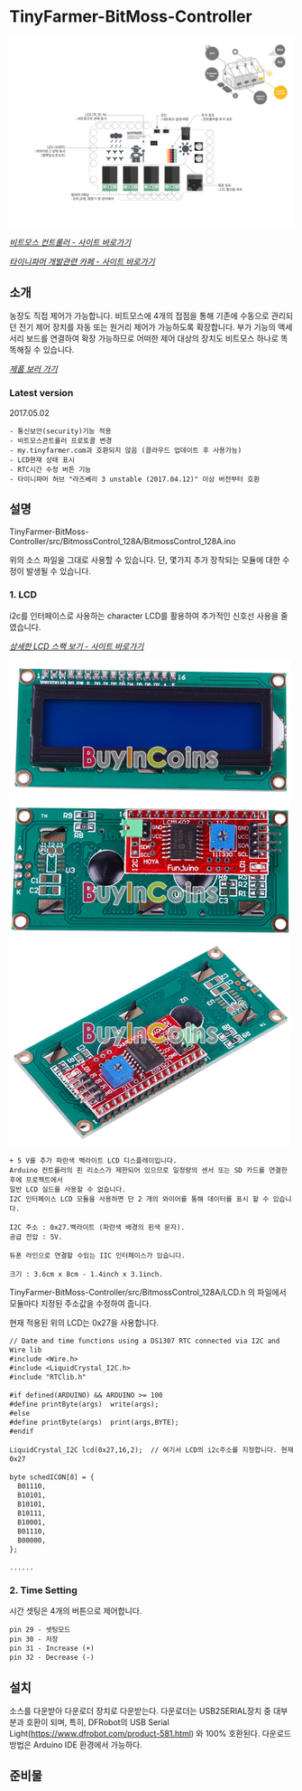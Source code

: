 # TinyFarmer-BitMoss-Controller
  
  
 ![TinyFarmer-Bitmoss-Controller Intro](https://github.com/makezonefablab/TinyFarmer-BitMoss-Controller/blob/master/img/bitmossController.png)      
 
 [*비트모스 컨트롤러 - 사이트 바로가기*](http://106.240.234.10/mediafarmHome/?page_id=13816)
 
 [*타이니파머 개발관련 카페 - 사이트 바로가기*](http://cafe.naver.com/makezone#)
 
 소개
 --------------
농장도 직접 제어가 가능합니다.
비트모스에 4개의 접점을 통해 기존에 수동으로 관리되던 전기 제어 장치를 자동 또는 원거리 제어가 가능하도록 확장합니다.
부가 기능의 액세서리 보드를 연결하여 확장 가능하므로 어떠한 제어 대상의 장치도 비트모스 하나로 똑똑해질 수 있습니다.

 [*제품 보러 가기*](https://www.icbanq.com/P007594802)


### Latest version 
2017.05.02
```
- 통신보안(security)기능 적용
- 비트모스콘트롤러 프로토콜 변경
- my.tinyfarmer.com과 호환되지 않음 (클라우드 업데이트 후 사용가능)
- LCD현재 상태 표시
- RTC시간 수정 버튼 기능
- 타이니파머 허브 "라즈베리 3 unstable (2017.04.12)" 이상 버전부터 호환

```

설명
 --------------
TinyFarmer-BitMoss-Controller/src/BitmossControl_128A/BitmossControl_128A.ino

위의 소스 파일을 그대로 사용할 수 있습니다. 단, 몇가지 추가 장착되는 모듈에 대한 수정이 발생될 수 있습니다.

### 1. LCD
i2c를 인터페이스로 사용하는 character LCD를 활용하여 추가적인 신호선 사용을 줄였습니다.

[*상세한 LCD 스팩 보기 - 사이트 바로가기*](https://www.icbanq.com/P007320703)

 ![IIC/I2C 1602 LCD 모듈](https://github.com/makezonefablab/TinyFarmer-BitMoss-Controller/blob/master/img/023304.jpg)
```
+ 5 V를 추가 파란색 백라이트 LCD 디스플레이입니다.
Arduino 컨트롤러의 핀 리소스가 제한되어 있으므로 일정량의 센서 또는 SD 카드를 연결한 후에 프로젝트에서 
일반 LCD 실드를 사용할 수 없습니다.
I2C 인터페이스 LCD 모듈을 사용하면 단 2 개의 와이어를 통해 데이터를 표시 할 수 있습니다.

I2C 주소 : 0x27.백라이트 (파란색 배경의 흰색 문자).
공급 전압 : 5V.

듀폰 라인으로 연결할 수있는 IIC 인터페이스가 있습니다.

크기 : 3.6cm x 8cm - 1.4inch x 3.1inch.
```

TinyFarmer-BitMoss-Controller/src/BitmossControl_128A/LCD.h 의 파일에서 모듈마다 지정된 주소값을 수정하여 줍니다.

현재 적용된 위의 LCD는 0x27을 사용합니다.

```
// Date and time functions using a DS1307 RTC connected via I2C and Wire lib
#include <Wire.h>
#include <LiquidCrystal_I2C.h>
#include "RTClib.h"

#if defined(ARDUINO) && ARDUINO >= 100
#define printByte(args)  write(args);
#else
#define printByte(args)  print(args,BYTE);
#endif

LiquidCrystal_I2C lcd(0x27,16,2);  // 여기서 LCD의 i2c주소를 지정합니다. 현재 0x27

byte schedICON[8] = {
  B01110,
  B10101,
  B10101,
  B10111,
  B10001,
  B01110,
  B00000,
};

......
```

### 2. Time Setting
시간 셋팅은 4개의 버튼으로 제어합니다.

```
pin 29 - 셋팅모드
pin 30 - 저장
pin 31 - Increase (+)
pin 32 - Decrease (-)
```


설치 
--------------
소스를 다운받아 다운로더 장치로 다운받는다. 다운로더는 USB2SERIAL장치 중 대부분과 호환이 되며, 특히, DFRobot의 USB Serial Light(https://www.dfrobot.com/product-581.html) 와 100% 호환된다. 
다운로드 방법은 Arduino IDE 환경에서 가능하다.

준비물
--------------



